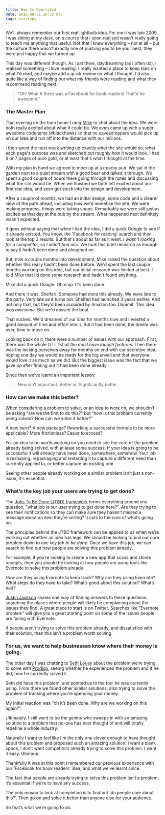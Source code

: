 ```yaml
---
title: New Is Overrated
date: 2016-08-21 10:58 UTC
tags: startups
---
```


We'll always remember our first real lightbulb idea. For me it was late 2009, I was sitting at my desk, on a course that I soon realised wasn't really going to teach me anything that useful. Not that I knew everything – not at all – but the culture there wasn't exactly one of pushing you to be your best, they were just happy that we turned up.

This day was different though. As I sat there, daydreaming (as I often do), I realised something – I love reading. I really wanted a place to keep tabs on what I'd read, and maybe add a quick review on what I thought. I'd also quite like a way of finding out what my friends were reading and what they recommend reading next.

> "Oh! What if there was a Facebook for book readers! That'd be awesome!"

### The Master Plan

That evening on the train home I rang [Mike](https://twitter.com/mikeaag) to chat about the idea. We were both really excited about what it could be. We even came up with a super awesome codename (#blackhawk) so that no eavesdroppers would pick up on our idea and run off into the distance with our millions.

I then spent the next week writing up exactly what the site would do, what each page's purpose was and sketched out roughly how it would look. I had 6 or 7 pages of pure gold, or at least that's what I thought at the time.

With my plan in hand we agreed to meet up at a nearby pub. We sat in the garden next to a quiet stream with a good beer and talked it through. We spent a good couple of hours there going through the notes and discussing what the site would be. When we finished we both left excited about our first real idea, and soon got stuck into the design and development.

After a couple of months, we had an initial design, some code and a clearer view of the path ahead, including how we'd monetise the site. We were making progress, things were taking shape. Remarkably we were still just as excited as that day at the pub by the stream. What happened next definitely wasn't expected.

It goes without saying that when I had the idea, I did a quick Google to see if it already existed. You know, the 'Facebook for reading' search and then look at the top 3 results. But that's about as far as it went. *I wasn't looking for a competitor, so I didn't find one.* We took this brief research as enough to say it hadn't been done and ploughed on.

But, now a couple months into development, Mike raised the question about whether this really hadn't been done before. We'd spent the last couple months working on this idea, but our initial research was limited at best. I told Mike that I’d done some research and hadn't found anything.

Mike did a quick Google. Oh crap. It's been done.

And there it was. Shelfari. Someone had done this already. We were late to the party. Very late as it turns out. Shelfari had launched 3 years earlier. And not only that, but they'd been acquired by Amazon too. Dammit. This idea *was awesome*. But we'd missed the boat.

That sucked. We'd dreamed of our idea for months now and invested a good amount of time and effort into it. But it had been done, the dream was over, time to move on.

Looking back on it, there were a number of issues with our approach. First, there was the whole OTT *list all the must have launch features*. Then there was the locking ourselves away for months on end with our secretive idea, hoping one day we would be ready for the big unveil and that everyone would love it as much as we did. But the biggest issue was the fact that we gave up after finding out it had been done already.

Since then we’ve learnt an important lesson:

> New isn’t important. Better is. Significantly better.

### How can we make this better?

When considering a problem to solve, or an idea to work on, we shouldn’t be asking "are we the first to do this?" but “how is this problem currently being solved? How can we solve it *better*?”

A new twist? A new package? Reworking a successful formula to be more applicable? More frictionless? Easier to access?

For an idea to be worth working on you need to see the core of the problem already being solved, with at least some success. If your idea is going to be successful it will already have been done, somewhere, somehow. Your job is reshaping, repackaging and restarting it to capture a different need than currently applied to, or better capture an existing one.

Seeing other people already working on a similar problem isn’t just a non-issue, it's essential.

### What’s the key job your users are trying to get done?

The [Jobs To Be Done (JTBD) framework](https://blog.intercom.io/using-job-stories-design-features-ui-ux/) forms everything around one question, "what job is our user trying to get done here?". Are they trying to see their notifications so they can make sure they haven’t missed a message about an item they’re selling? It cuts to the core of what’s going on.

The principles behind the JTBD framework can be applied to us when we’re working out whether an idea has legs. We should be looking to boil our core problem down to one key *job to be done*. Once we have this job, we can search to find out how people are solving this problem already.

For example, if you’re looking to create a new app that scans and stores receipts, then you should be looking at how people are using tools like Evernote to solve this problem already.

How are they using Evernote to keep track? Why are they using Evernote? What steps do they have to take? What’s good about this solution? What’s bad?

[Justin Jackson](http://twitter.com/mijustin) shares one way of finding answers to these questions: searching the places where people will likely be complaining about the issues they find. A great place to start is on Twitter. Searches like "Evernote problem" will give you a great starting point on some of the issues people are facing with Evernote.

If people aren’t trying to solve this problem already, and dissatisfied with their solution, then this isn’t a problem worth solving.

### For us, we want to help businesses know where their money is going.

The other day I was chatting to [Seth Louey](https://twitter.com/sethlouey) about the problem we’re trying to solve with [Prodigo](https://prodigo.co/), seeing whether he experienced the problem and if he did, how he currently solved it.

Seth did have this problem, and pointed us to the tool he was currently using. From there we found other similar solutions, also trying to solve the problem of tracking where you’re spending your money.

My initial reaction was "oh it’s been done. Why are we working on this again?".

Ultimately, I still want to be the genius who sweeps in with an amazing solution to a problem that no-one has ever thought of and will totally redefine a whole industry.

Naturally I want to feel like I’m the only one clever enough to have thought about this problem and proposed such an amazing solution. I want a blank space, I don’t want competitors already trying to solve this problem. I want it easy. Glorious.

Thankfully it was at this point I remembered our previous experience with our ‘Facebook for book readers’ idea, and what we’ve learnt since.

The fact that people are already trying to solve this problem isn’t a problem, it’s essential if we’re to have any success.

The only reason to look at completion is to find out 'do people care about this?’. Then go on and solve it better than anyone else for your audience.

So that’s what we’re going to do.
